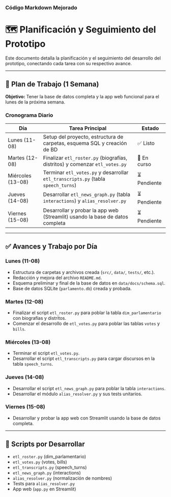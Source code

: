 ### Código Markdown Mejorado

# 🗺️ Planificación y Seguimiento del Prototipo

Este documento detalla la planificación y el seguimiento del desarrollo del prototipo, conectando cada tarea con su respectivo avance.

---

## 🎯 Plan de Trabajo (1 Semana)

**Objetivo:** Tener la base de datos completa y la app web funcional para el lunes de la próxima semana.

### Cronograma Diario

| Día         | Tarea Principal                                      | Estado      |
|-------------|------------------------------------------------------|-------------|
| Lunes (11-08)   | Setup del proyecto, estructura de carpetas, esquema SQL y creación de BD | ✅ Listo     |
| Martes (12-08)  | Finalizar `etl_roster.py` (biografías, distritos) y comenzar `etl_votes.py` | 🏃 En curso  |
| Miércoles (13-08)| Terminar `etl_votes.py` y desarrollar `etl_transcripts.py` (tabla `speech_turns`) | ⏳ Pendiente |
| Jueves (14-08)  | Desarrollar `etl_news_graph.py` (tabla `interactions`) y `alias_resolver.py` | ⏳ Pendiente |
| Viernes (15-08) | Desarrollar y probar la app web (Streamlit) usando la base de datos completa | ⏳ Pendiente |

---

## ✅ Avances y Trabajo por Día

### Lunes (11-08)
- Estructura de carpetas y archivos creada (`src/`, `data/`, `tests/`, etc.).
- Redacción y mejora del archivo `README.md`.
- Esquema preliminar y final de la base de datos en `data/docs/schema.sql`.
- Base de datos SQLite (`parlamento.db`) creada y probada.

### Martes (12-08)
- Finalizar el script `etl_roster.py` para poblar la tabla `dim_parlamentario` con biografías y distritos.
- Comenzar el desarrollo de `etl_votes.py` para poblar las tablas `votes` y `bills`.

### Miércoles (13-08)
- Terminar el script `etl_votes.py`.
- Desarrollar el script `etl_transcripts.py` para cargar discursos en la tabla `speech_turns`.

### Jueves (14-08)
- Desarrollar el script `etl_news_graph.py` para poblar la tabla `interactions`.
- Desarrollar el módulo `alias_resolver.py` y sus tests unitarios.

### Viernes (15-08)
- Desarrollar y probar la app web con Streamlit usando la base de datos completa.

---

## 📝 Scripts por Desarrollar

- `etl_roster.py` (dim_parlamentario)
- `etl_votes.py` (votes, bills)
- `etl_transcripts.py` (speech_turns)
- `etl_news_graph.py` (interactions)
- `alias_resolver.py` (normalización de nombres)
- Tests para `alias_resolver.py`
- App web (`app.py` en Streamlit)

<!-- end list --